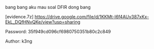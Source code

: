 bang bang aku mau soal DFIR dong bang

[evidence.7z] https://drive.google.com/file/d/1KKMt-I6f4AUv387xKx-EkL_DQfHNvQKe/view?usp=sharing

Password: 35f949cd096cf6980750351b80c2c849

Author: k3ng